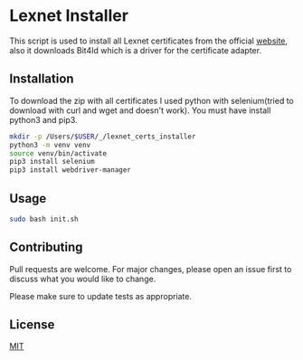 # Lexnet Installer

This script is used to install all Lexnet certificates from the official [website](https://www.abogacia.es/site/aca/descargate-e-instala-el-software-de-aca/), also it downloads Bit4Id which is a driver for the certificate adapter.

## Installation

To download the zip with all certificates I used python with selenium(tried to download with curl and wget and doesn't work). You must have install python3 and pip3.

```bash
mkdir -p /Users/$USER/_/lexnet_certs_installer
python3 -m venv venv
source venv/bin/activate
pip3 install selenium
pip3 install webdriver-manager
```

## Usage

```bash
sudo bash init.sh
```

## Contributing

Pull requests are welcome. For major changes, please open an issue first
to discuss what you would like to change.

Please make sure to update tests as appropriate.

## License

[MIT](https://choosealicense.com/licenses/mit/)
